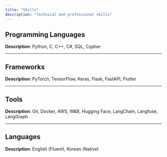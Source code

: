 ```yaml
---
title: "Skills"
description: "Technical and professional skills"
---
```


## Programming Languages

**Description**: Python, C, C++, C#, SQL, Cypher

---

## Frameworks

**Description**: PyTorch, TensorFlow, Keras, Flask, FastAPI, Flutter

---

## Tools

**Description**: Git, Docker, AWS, W&B, Hugging Face, LangChain, Langfuse, LangGraph

---

## Languages

**Description**: English (Fluent), Korean (Native)

